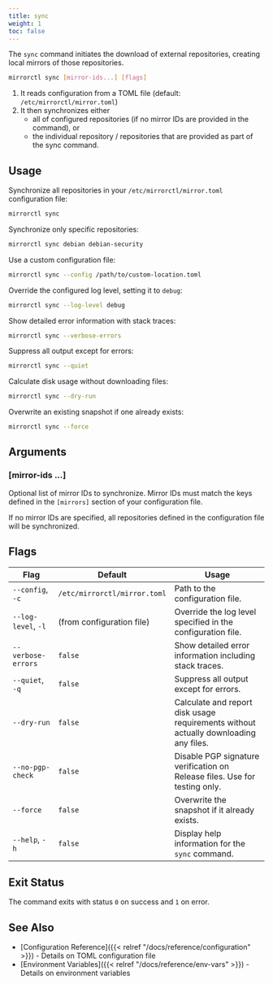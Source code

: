 ```yaml
---
title: sync
weight: 1
toc: false
---
```


The `sync` command initiates the download of external repositories, creating local mirrors of 
those repositories.

```bash
mirrorctl sync [mirror-ids...] [flags]
```


1. It reads configuration from a TOML file (default: `/etc/mirrorctl/mirror.toml`)
1. It then synchronizes either
   - all of configured repositories (if no mirror IDs are provided in the command), or
   - the individual repository / repositories that are provided as part of the sync command.

## Usage

Synchronize all repositories in your `/etc/mirrorctl/mirror.toml` configuration file:
```bash
mirrorctl sync
```

Synchronize only specific repositories:
```bash
mirrorctl sync debian debian-security
```

Use a custom configuration file:
```bash
mirrorctl sync --config /path/to/custom-location.toml
```

Override the configured log level, setting it to `debug`:
```bash
mirrorctl sync --log-level debug
```

Show detailed error information with stack traces:
```bash
mirrorctl sync --verbose-errors
```

Suppress all output except for errors:
```bash
mirrorctl sync --quiet
```

Calculate disk usage without downloading files:
```bash
mirrorctl sync --dry-run
```

Overwrite an existing snapshot if one already exists:
```bash
mirrorctl sync --force
```

## Arguments

### [mirror-ids ...]

Optional list of mirror IDs to synchronize. Mirror IDs must match the keys defined in the
`[mirrors]` section of your configuration file.

If no mirror IDs are specified, all repositories defined in the configuration file will be
synchronized.

## Flags

| Flag | Default | Usage |
|------|---------|-------|
| `--config`, `-c` | `/etc/mirrorctl/mirror.toml` | Path to the configuration file. |
| `--log-level`, `-l` | (from configuration file) | Override the log level specified in the configuration file. |
| `--verbose-errors` | `false` | Show detailed error information including stack traces. |
| `--quiet`, `-q` | `false` | Suppress all output except for errors. |
| `--dry-run` | `false` | Calculate and report disk usage requirements without actually downloading any files. |
| `--no-pgp-check` | `false` | Disable PGP signature verification on Release files. Use for testing only. |
| `--force` | `false` | Overwrite the snapshot if it already exists. |
| `--help`, `-h` | `false` | Display help information for the `sync` command. |

## Exit Status

The command exits with status `0` on success and `1` on error.

## See Also

- [Configuration Reference]({{< relref "/docs/reference/configuration" >}}) - Details on TOML configuration file
- [Environment Variables]({{< relref "/docs/reference/env-vars" >}}) - Details on environment variables
